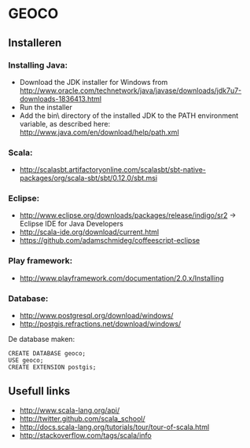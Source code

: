 GEOCO
=====
Installeren
-----------

### Installing Java:

- Download the JDK installer for Windows from http://www.oracle.com/technetwork/java/javase/downloads/jdk7u7-downloads-1836413.html
- Run the installer
- Add the bin\ directory of the installed JDK to the PATH environment variable, as described here: http://www.java.com/en/download/help/path.xml

### Scala:

- http://scalasbt.artifactoryonline.com/scalasbt/sbt-native-packages/org/scala-sbt/sbt/0.12.0/sbt.msi

### Eclipse:

 - http://www.eclipse.org/downloads/packages/release/indigo/sr2 -> Eclipse IDE for Java Developers
 - http://scala-ide.org/download/current.html
 - https://github.com/adamschmideg/coffeescript-eclipse

### Play framework:

- http://www.playframework.com/documentation/2.0.x/Installing

### Database:

- http://www.postgresql.org/download/windows/
- http://postgis.refractions.net/download/windows/

De database maken:

    CREATE DATABASE geoco;
    USE geoco;
    CREATE EXTENSION postgis;

Usefull links
-------------

- http://www.scala-lang.org/api/
- http://twitter.github.com/scala_school/
- http://docs.scala-lang.org/tutorials/tour/tour-of-scala.html
- http://stackoverflow.com/tags/scala/info

